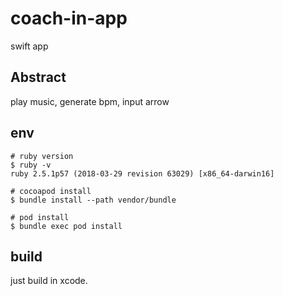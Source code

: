 # coach-in-app
swift app

## Abstract
play music, generate bpm, input arrow

## env
```
# ruby version
$ ruby -v
ruby 2.5.1p57 (2018-03-29 revision 63029) [x86_64-darwin16]

# cocoapod install
$ bundle install --path vendor/bundle

# pod install
$ bundle exec pod install

```

## build
just build in xcode. 

